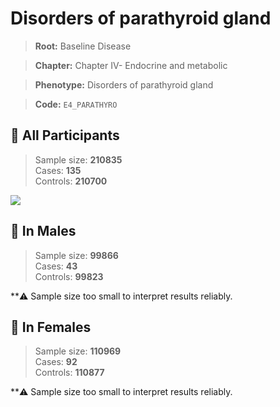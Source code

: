 # Disorders of parathyroid gland

> **Root:** Baseline Disease  

> **Chapter:** Chapter IV- Endocrine and metabolic  

> **Phenotype:** Disorders of parathyroid gland  

> **Code:** `E4_PARATHYRO`

## 🧪 All Participants  
> Sample size: **210835**  
> Cases: **135**  
> Controls: **210700**
<img src="/Disease/Figures/ALL/Baseline/E4_PARATHYRO.png"/>
<CsvTable src="/Disease_Data/ALL/Baseline/LG_E4_PARATHYRO.csv" label="🔍 View full results" />

## 👨 In Males  
> Sample size: **99866**  
> Cases: **43**  
> Controls: **99823**

**⚠️ Sample size too small to interpret results reliably.

## 👩 In Females  
> Sample size: **110969**  
> Cases: **92**  
> Controls: **110877**

**⚠️ Sample size too small to interpret results reliably.
